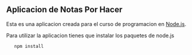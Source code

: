 ## Aplicacion de Notas Por Hacer

Esta es una aplicacion creada para el curso de programacion en [Node.js](https://fernando-herrera.com/#/curso/node-cero-experto).

Para utilizar la aplicacion tienes que instalar los paquetes de node.js
```JavaScript
   npm install
```
